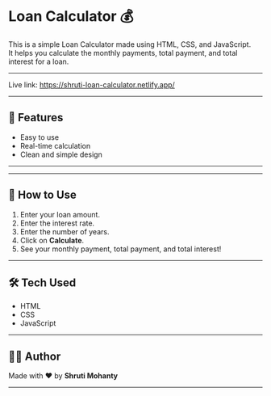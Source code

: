 
# Loan Calculator 💰

This is a simple Loan Calculator made using HTML, CSS, and JavaScript.  
It helps you calculate the monthly payments, total payment, and total interest for a loan.

---
Live link:
https://shruti-loan-calculator.netlify.app/

---

## 🔧 Features

- Easy to use
- Real-time calculation
- Clean and simple design

---

---

## 🚀 How to Use

1. Enter your loan amount.
2. Enter the interest rate.
3. Enter the number of years.
4. Click on **Calculate**.
5. See your monthly payment, total payment, and total interest!

---

## 🛠️ Tech Used

- HTML
- CSS
- JavaScript

---

## 🙋‍♀️ Author

Made with ❤️ by **Shruti Mohanty**

---




